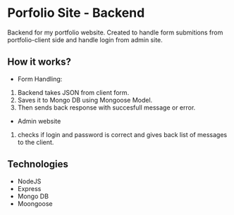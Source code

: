 # Porfolio Site - Backend

Backend for my portfolio website. Created to handle form submitions from portfolio-client side and handle login from admin site.

## How it works?

- Form Handling:
1. Backend takes JSON from client form. 
2. Saves it to Mongo DB using Mongoose Model.
3. Then sends back response with succesfull message or error.

- Admin website
1. checks if login and password is correct and gives back list of messages to the client.
## Technologies

- NodeJS
- Express
- Mongo DB
- Moongoose
